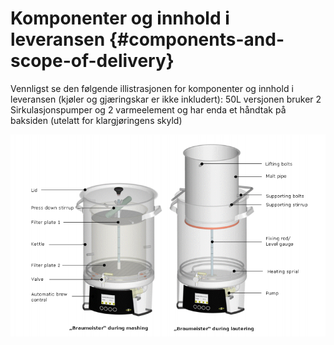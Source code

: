 # Komponenter og innhold i leveransen {#components-and-scope-of-delivery}

Vennligst se den følgende illistrasjonen for komponenter og innhold i leveransen (kjøler og gjæringskar er ikke inkludert): 50L versjonen bruker 2 Sirkulasjonspumper og 2 varmeelement og har enda et håndtak på baksiden (utelatt for klargjøringens skyld)

![illustration](/resources/img/components.png)
